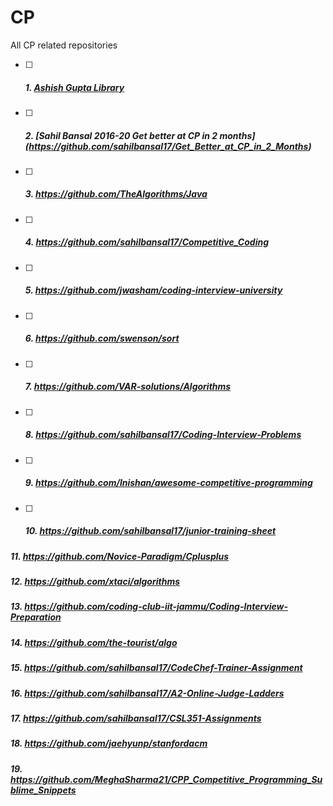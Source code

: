 # CP

All CP related repositories

- [ ] ##### 1.   [Ashish Gupta Library](https://github.com/Ashishgup1/Competitive-Coding)

- [ ] ##### 2.   [Sahil Bansal 2016-20 Get better at CP in 2 months]  (https://github.com/sahilbansal17/Get_Better_at_CP_in_2_Months)

- [ ] ##### 3.   https://github.com/TheAlgorithms/Java

- [ ] ##### 4.   https://github.com/sahilbansal17/Competitive_Coding

- [ ] ##### 5.   https://github.com/jwasham/coding-interview-university

- [ ] ##### 6.   https://github.com/swenson/sort

- [ ] ##### 7.   https://github.com/VAR-solutions/Algorithms

- [ ] ##### 8.   https://github.com/sahilbansal17/Coding-Interview-Problems

- [ ] ##### 9.   https://github.com/lnishan/awesome-competitive-programming

- [ ] ##### 10.   https://github.com/sahilbansal17/junior-training-sheet

##### 11.   https://github.com/Novice-Paradigm/Cplusplus

##### 12.  https://github.com/xtaci/algorithms

##### 13.  https://github.com/coding-club-iit-jammu/Coding-Interview-Preparation

##### 14.  https://github.com/the-tourist/algo

##### 15.  https://github.com/sahilbansal17/CodeChef-Trainer-Assignment

##### 16.  https://github.com/sahilbansal17/A2-Online-Judge-Ladders

##### 17.  https://github.com/sahilbansal17/CSL351-Assignments

##### 18.  https://github.com/jaehyunp/stanfordacm

##### 19.  https://github.com/MeghaSharma21/CPP_Competitive_Programming_Sublime_Snippets
